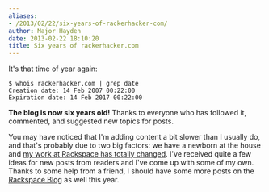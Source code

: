```yaml
---
aliases:
- /2013/02/22/six-years-of-rackerhacker-com/
author: Major Hayden
date: 2013-02-22 18:10:20
title: Six years of rackerhacker.com
---
```


It's that time of year again:

```
$ whois rackerhacker.com | grep date
Creation date: 14 Feb 2007 00:22:00
Expiration date: 14 Feb 2017 00:22:00
```

**The blog is now six years old!** Thanks to everyone who has followed it, commented, and suggested new topics for posts.

You may have noticed that I'm adding content a bit slower than I usually do, and that's probably due to two big factors: we have a newborn at the house and [my work at Rackspace has totally changed][1]. I've received quite a few ideas for new posts from readers and I've come up with some of my own. Thanks to some help from a friend, I should have some more posts on the [Rackspace Blog][2] as well this year.

 [1]: /2012/11/26/reaching-a-new-milestone-and-making-some-big-changes/
 [2]: http://www.rackspace.com/blog/